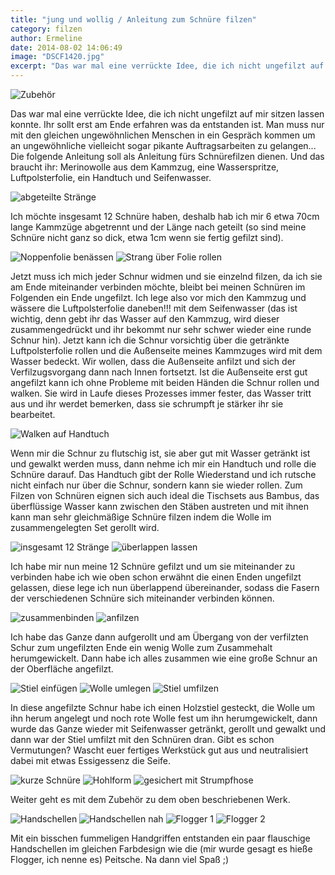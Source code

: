 ```yaml
---
title: "jung und wollig / Anleitung zum Schnüre filzen"
category: filzen
author: Ermeline
date: 2014-08-02 14:06:49
image: "DSCF1420.jpg"
excerpt: "Das war mal eine verrückte Idee, die ich nicht ungefilzt auf mir sitzen lassen konnte. "
---
```


![Zubehör](DSCF1420.jpg)

Das war mal eine verrückte Idee, die ich nicht ungefilzt auf mir sitzen lassen konnte. Ihr sollt erst am Ende erfahren was da entstanden ist. Man muss nur mit den gleichen ungewöhnlichen Menschen in ein Gespräch kommen um an ungewöhnliche vielleicht sogar pikante Auftragsarbeiten zu gelangen... Die folgende Anleitung soll als Anleitung fürs Schnürefilzen dienen. Und das braucht ihr: Merinowolle aus dem Kammzug, eine Wasserspritze, Luftpolsterfolie, ein Handtuch und Seifenwasser.


![abgeteilte Stränge](DSCF1422.jpg)

Ich möchte insgesamt 12 Schnüre haben, deshalb hab ich mir 6 etwa 70cm lange Kammzüge abgetrennt und der Länge nach geteilt (so sind meine Schnüre nicht ganz so dick, etwa 1cm wenn sie fertig gefilzt sind).


![Noppenfolie benässen](DSCF1424.jpg)
![Strang über Folie rollen](DSCF1425.jpg)

Jetzt muss ich mich jeder Schnur widmen und sie einzelnd filzen, da ich sie am Ende miteinander verbinden möchte, bleibt bei meinen Schnüren im Folgenden ein Ende ungefilzt. Ich lege also vor mich den Kammzug und wässere die Luftpolsterfolie daneben!!! mit dem Seifenwasser (das ist wichtig, denn gebt ihr das Wasser auf den Kammzug, wird dieser zusammengedrückt und ihr bekommt nur sehr schwer wieder eine runde Schnur hin). Jetzt kann ich die Schnur vorsichtig über die getränkte Luftpolsterfolie rollen und die Außenseite meines Kammzuges wird mit dem Wasser bedeckt. Wir wollen, dass die Außenseite anfilzt und sich der Verfilzugsvorgang dann nach Innen fortsetzt. Ist die Außenseite erst gut angefilzt kann ich ohne Probleme mit beiden Händen die Schnur rollen und walken. Sie wird in Laufe dieses Prozesses immer fester, das Wasser tritt aus und ihr werdet bemerken, dass sie schrumpft je stärker ihr sie bearbeitet.  


![Walken auf Handtuch](DSCF1426.jpg)

Wenn mir die Schnur zu flutschig ist, sie aber gut mit Wasser getränkt ist und gewalkt werden muss, dann nehme ich mir ein Handtuch und rolle die Schnüre darauf. Das Handtuch gibt der Rolle Wiederstand und ich rutsche nicht einfach nur über die Schnur, sondern kann sie wieder rollen. Zum Filzen von Schnüren eignen sich auch ideal die Tischsets aus Bambus, das überflüssige Wasser kann zwischen den Stäben austreten und mit ihnen kann man sehr gleichmäßige Schnüre filzen indem die Wolle im zusammengelegten Set gerollt wird.


![insgesamt 12 Stränge](DSCF1427.jpg)
![überlappen lassen](DSCF1429.jpg)

Ich habe mir nun meine 12 Schnüre gefilzt und um sie miteinander zu verbinden habe ich wie oben schon erwähnt die einen Enden ungefilzt gelassen, diese lege ich nun überlappend übereinander, sodass die Fasern der verschiedenen Schnüre sich miteinander verbinden können.


![zusammenbinden](DSCF1430.jpg)
![anfilzen](DSCF1431.jpg)

Ich habe das Ganze dann aufgerollt und am Übergang von der verfilzten Schur zum ungefilzten Ende ein wenig Wolle zum Zusammehalt herumgewickelt. Dann habe ich alles zusammen wie eine große Schnur an der Oberfläche angefilzt.


![Stiel einfügen](DSCF1432.jpg)
![Wolle umlegen](DSCF1433.jpg)
![Stiel umfilzen](DSCF1434.jpg)

In diese angefilzte Schnur habe ich einen Holzstiel gesteckt, die Wolle um ihn herum angelegt und noch rote Wolle fest um ihn herumgewickelt, dann wurde das Ganze wieder mit Seifenwasser getränkt, gerollt und gewalkt und dann war der Stiel umfilzt mit den Schnüren dran. Gibt es schon Vermutungen? Wascht euer fertiges Werkstück gut aus und neutralisiert dabei mit etwas Essigessenz die Seife.


![kurze Schnüre](DSCF1442.jpg)
![Hohlform](DSCF1444.jpg)
![gesichert mit Strumpfhose](DSCF1446.jpg)

Weiter geht es mit dem Zubehör zu dem oben beschriebenen Werk.


![Handschellen](DSCF1448.jpg)
![Handschellen nah](DSCF1449.jpg)
![Flogger 1](DSCF1437.jpg)
![Flogger 2](DSCF1435.jpg)

Mit ein bisschen fummeligen Handgriffen entstanden ein paar flauschige Handschellen im gleichen Farbdesign wie die (mir wurde gesagt es hieße Flogger, ich nenne es) Peitsche. Na dann viel Spaß ;)
